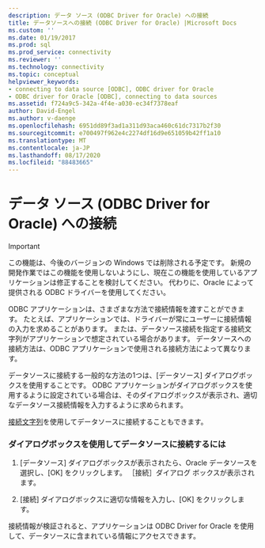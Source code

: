 ```yaml
---
description: データ ソース (ODBC Driver for Oracle) への接続
title: データソースへの接続 (ODBC Driver for Oracle) |Microsoft Docs
ms.custom: ''
ms.date: 01/19/2017
ms.prod: sql
ms.prod_service: connectivity
ms.reviewer: ''
ms.technology: connectivity
ms.topic: conceptual
helpviewer_keywords:
- connecting to data source [ODBC], ODBC driver for Oracle
- ODBC driver for Oracle [ODBC], connecting to data sources
ms.assetid: f724a9c5-342a-4f4e-a030-ec34f7378eaf
author: David-Engel
ms.author: v-daenge
ms.openlocfilehash: 6951dd89f3ad1a311d93aca460c61dc7317b2f30
ms.sourcegitcommit: e700497f962e4c2274df16d9e651059b42ff1a10
ms.translationtype: MT
ms.contentlocale: ja-JP
ms.lasthandoff: 08/17/2020
ms.locfileid: "88483665"
---
```

# <a name="connecting-to-a-data-source-odbc-driver-for-oracle"></a>データ ソース (ODBC Driver for Oracle) への接続
> [!IMPORTANT]  
>  この機能は、今後のバージョンの Windows では削除される予定です。 新規の開発作業ではこの機能を使用しないようにし、現在この機能を使用しているアプリケーションは修正することを検討してください。 代わりに、Oracle によって提供される ODBC ドライバーを使用してください。  
  
 ODBC アプリケーションは、さまざまな方法で接続情報を渡すことができます。 たとえば、アプリケーションでは、ドライバーが常にユーザーに接続情報の入力を求めることがあります。 または、データソース接続を指定する接続文字列がアプリケーションで想定されている場合があります。 データソースへの接続方法は、ODBC アプリケーションで使用される接続方法によって異なります。  
  
 データソースに接続する一般的な方法の1つは、[データソース] ダイアログボックスを使用することです。 ODBC アプリケーションがダイアログボックスを使用するように設定されている場合は、そのダイアログボックスが表示され、適切なデータソース接続情報を入力するように求められます。  
  
 [接続文字列](../../odbc/microsoft/connection-string-format-and-attributes.md)を使用してデータソースに接続することもできます。  
  
### <a name="to-connect-to-a-data-source-using-a-dialog-box"></a>ダイアログボックスを使用してデータソースに接続するには  
  
1.  [データソース] ダイアログボックスが表示されたら、Oracle データソースを選択し、[OK] をクリックします。 ［接続］ダイアログ ボックスが表示されます。  
  
2.  [接続] ダイアログボックスに適切な情報を入力し、[OK] をクリックします。  
  
 接続情報が検証されると、アプリケーションは ODBC Driver for Oracle を使用して、データソースに含まれている情報にアクセスできます。
